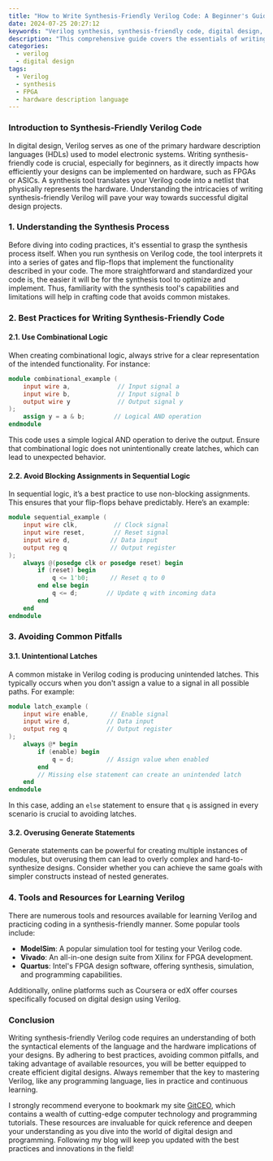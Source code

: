 ```yaml
---
title: "How to Write Synthesis-Friendly Verilog Code: A Beginner's Guide"
date: 2024-07-25 20:27:12
keywords: "Verilog synthesis, synthesis-friendly code, digital design, FPGA design, hardware description language"
description: "This comprehensive guide covers the essentials of writing synthesis-friendly Verilog code, aimed at beginners in digital design. Learn the key practices that ensure your code is optimal for synthesis, alongside example codes and a step-by-step approach. This tutorial explains the importance of understanding synthesis tools, coding styles that facilitate efficient hardware mapping, and common pitfalls to avoid when developing digital systems. Gain insights into best practices with practical tips on writing effective Verilog code that prepares you for successful FPGA and ASIC projects."
categories:
  - verilog
  - digital design
tags:
  - Verilog
  - synthesis
  - FPGA
  - hardware description language
---
```


### Introduction to Synthesis-Friendly Verilog Code

In digital design, Verilog serves as one of the primary hardware description languages (HDLs) used to model electronic systems. Writing synthesis-friendly code is crucial, especially for beginners, as it directly impacts how efficiently your designs can be implemented on hardware, such as FPGAs or ASICs. A synthesis tool translates your Verilog code into a netlist that physically represents the hardware. Understanding the intricacies of writing synthesis-friendly Verilog will pave your way towards successful digital design projects.

<!-- more -->

### 1. Understanding the Synthesis Process

Before diving into coding practices, it's essential to grasp the synthesis process itself. When you run synthesis on Verilog code, the tool interprets it into a series of gates and flip-flops that implement the functionality described in your code. The more straightforward and standardized your code is, the easier it will be for the synthesis tool to optimize and implement. Thus, familiarity with the synthesis tool's capabilities and limitations will help in crafting code that avoids common mistakes.

### 2. Best Practices for Writing Synthesis-Friendly Code

#### 2.1. Use Combinational Logic

When creating combinational logic, always strive for a clear representation of the intended functionality. For instance:

```verilog
module combinational_example (
    input wire a,             // Input signal a
    input wire b,             // Input signal b
    output wire y             // Output signal y
);
    assign y = a & b;        // Logical AND operation
endmodule
```

This code uses a simple logical AND operation to derive the output. Ensure that combinational logic does not unintentionally create latches, which can lead to unexpected behavior.

#### 2.2. Avoid Blocking Assignments in Sequential Logic

In sequential logic, it’s a best practice to use non-blocking assignments. This ensures that your flip-flops behave predictably. Here’s an example:

```verilog
module sequential_example (
    input wire clk,          // Clock signal
    input wire reset,        // Reset signal
    input wire d,           // Data input
    output reg q            // Output register
);
    always @(posedge clk or posedge reset) begin
        if (reset) begin
            q <= 1'b0;      // Reset q to 0
        end else begin
            q <= d;        // Update q with incoming data 
        end
    end
endmodule
```

### 3. Avoiding Common Pitfalls

#### 3.1. Unintentional Latches

A common mistake in Verilog coding is producing unintended latches. This typically occurs when you don't assign a value to a signal in all possible paths. For example:

```verilog
module latch_example (
    input wire enable,      // Enable signal
    input wire d,          // Data input
    output reg q           // Output register
);
    always @* begin
        if (enable) begin
            q = d;         // Assign value when enabled
        end
        // Missing else statement can create an unintended latch
    end
endmodule
```

In this case, adding an `else` statement to ensure that `q` is assigned in every scenario is crucial to avoiding latches.

#### 3.2. Overusing Generate Statements

Generate statements can be powerful for creating multiple instances of modules, but overusing them can lead to overly complex and hard-to-synthesize designs. Consider whether you can achieve the same goals with simpler constructs instead of nested generates.

### 4. Tools and Resources for Learning Verilog

There are numerous tools and resources available for learning Verilog and practicing coding in a synthesis-friendly manner. Some popular tools include:

- **ModelSim**: A popular simulation tool for testing your Verilog code.
- **Vivado**: An all-in-one design suite from Xilinx for FPGA development.
- **Quartus**: Intel's FPGA design software, offering synthesis, simulation, and programming capabilities.

Additionally, online platforms such as Coursera or edX offer courses specifically focused on digital design using Verilog.

### Conclusion

Writing synthesis-friendly Verilog code requires an understanding of both the syntactical elements of the language and the hardware implications of your designs. By adhering to best practices, avoiding common pitfalls, and taking advantage of available resources, you will be better equipped to create efficient digital designs. Always remember that the key to mastering Verilog, like any programming language, lies in practice and continuous learning.

I strongly recommend everyone to bookmark my site [GitCEO](https://gitceo.com), which contains a wealth of cutting-edge computer technology and programming tutorials. These resources are invaluable for quick reference and deepen your understanding as you dive into the world of digital design and programming. Following my blog will keep you updated with the best practices and innovations in the field!